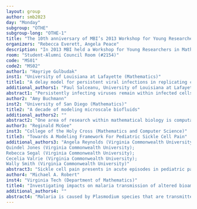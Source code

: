 ```yaml
---
layout: group
author: smb2023
day: "Monday"
subgroup: "OTHE"
subgroup-long: "OTHE-1"
title: "The 10th anniversary of MBI’s 2013 Workshop for Young Researchers in Mathematical Biology"
organizers: "Rebecca Everett, Angela Peace"
description: "In 2013 MBI held a Workshop for Young Researchers in Mathematical Biology (WYRMB) to broaden the scientific perspective of young researchers and to encourage interactions with other scientists. As participants, this workshop impacted how we viewed the field and developed our careers in math-biology. We propose a mini-symposium to bring together participants from the 2013 WYRMB to celebrate the 10th anniversary by showcasing the current research of participants from the 2013 workshop and discussing how their research has grown over the past 10 years. In addition, participants will highlight the importance of these types of workshops and ways to support young researchers."
room: "Student-Alumni Council Room (#2154)"
code: "MS01"
code2: "MS02"
author1: "Hayriye Gulbudak"
inst1: "University of Louisiana at Lafayette (Mathematics)"
title1: "A delay model for persistent viral infections in replicating cells"
additional_authors1: "Paul Salceanu, University of Louisiana at Lafayette; Gail Wolkowicz, McMaster University"
abstract1: "Persistently infecting viruses remain within infected cells for a prolonged period of time without killing the cells and can reproduce via budding virus particles or passing on to daughter cells after division. The ability for populations of infected cells to be long-lived and replicate viral progeny through cell division may be critical for virus survival in examples such as HIV latent reservoirs, tumor oncolytic virotherapy, and non-virulent phages in microbial hosts. We consider a model for persistent viral infection within a replicating cell population with time delay in the eclipse stage prior to infected cell replicative form. We obtain reproduction numbers that provide criteria for the existence and stability of the equilibria of the system and provide bifurcation diagrams illustrating transcritical (backward and forward), saddle-node, and Hopf bifurcations, and provide evidence of homoclinic bifurcations and a Bogdanov–Takens bifurcation. We investigate the possibility of long term survival of the infection (represented by chronically infected cells and free virus) in the cell population by using the mathematical concept of robust uniform persistence. Using numerical continuation software with parameter values estimated from phage-microbe systems, we obtain two parameter bifurcation diagrams that divide parameter space into regions with different dynamical outcomes. We thus investigate how varying different parameters, including how the time spent in the eclipse phase, can influence whether or not the virus survives."
author2: "Amy Buchmann"
inst2: "University of San Diego (Mathematics)"
title2: "A decade of modeling microscale biofluids"
additional_authors2: ""
abstract2: "One area of research within mathematical biology is computational biofluids. This includes understanding the mechanics of biological fluid flow systems in the human body (the circulatory and respiratory systems), cells, and microorganism motility. I became interested in biofluids right around the time that I attended the Workshop for Young Researchers in Mathematical Biology in 2013, and have spent most of my career working in this area focusing on microscale biofluids. In this talk, I will discuss several of my collaborative projects that study microorganisms by modeling the interactions between elastic structures in a viscous fluid."
author3: "Reginald McGee"
inst3: "College of the Holy Cross (Mathematics and Computer Science)"
title3: "Towards A Modeling Framework For Pediatric Sickle Cell Pain"
additional_authors3: "Angela Reynolds (Virginia Commonwealth University);
Quindel Jones (Virginia Commonwealth University);
Rebecca Segal (Virginia Commonwealth University);
Cecelia Valrie (Virginia Commonwealth University);
Wally Smith (Virginia Commonwealth University)"
abstract3: "Sickle cell pain presents in acute episodes in pediatric patients, as opposed to the chronic pain observed in adults. The episodic nature of pain events in pediatric patients necessitates a distinct approach from what has been used to mathematically model pain severity levels in adults. Statistical studies have examined interactions between sleep actigraphy measurements --- like sleep quality and sleep efficiency --- and pain levels in pediatric populations, and we propose a framework for modeling pediatric pain dynamics that incorporates the effects of sleep actigraphy and electronic survey data over varying time windows. We hypothesize that cumulative effects of these measurements will be more important than daily measurements in both replicating pain severity levels and determining markers of a pain episode. The ability to identify markers preceding the onset of a pain episode will be crucial in improving patient quality of life. We present work in progress towards developing this modeling framework."
author4: "Michael A. Robert"
inst4: "Virginia Tech (Department of Mathematics)"
title4: "Investigating impacts on malaria transmission of altered bioamine levels in Anopheles mosquitoes"
additional_authors4: ""
abstract4: "Malaria is caused by Plasmodium species that are transmitted to humans primarily by Anopheles mosquitoes. Currently, over half of the world’s population is at risk of malaria, and after decades of progress towards eradication led to declines in cases reported globally, cases have increased since 2020, with 247 million cases and 619,000 deaths reported in 2021.  Malaria infection is known to influence levels of biogenic amines in human blood. Specifically, individuals with severe malaria may exhibit increased concentrations of histamine and/or decreased concentrations of serotonin. The altered amine levels may also impact the biology and behavior of Anopheles mosquitoes that ingest them in bloodmeals, but it remains to be seen what role these changes may have on mosquito population dynamics and malaria transmission. We developed a stage-structured discrete time mathematical model of mosquito population dynamics coupled with population-level malaria transmission dynamics to investigate how these altered amine levels may play a role in the malaria transmission cycle.  We incorporated demographic, behavioral, and parasite reproduction data into the model and explored scenarios that consider different possible concentrations of histamine and serotonin in bloodmeals and different effects thereof by studying differences in mosquito population size and malaria incidence and prevalence. We explore different possible extensions of the model and discuss our findings in the context of malaria control as well as future experimental work."
---
```

